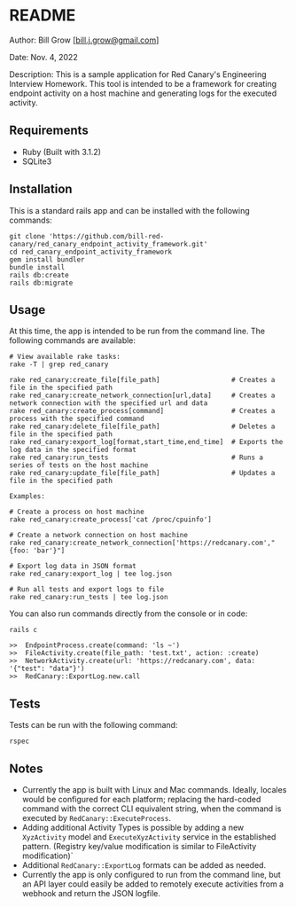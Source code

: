 # README
Author: Bill Grow [bill.j.grow@gmail.com]

Date: Nov. 4, 2022

Description: This is a sample application for Red Canary's Engineering Interview Homework.  This tool is intended to be a framework for creating endpoint activity on a host machine and generating logs for the executed activity. 

## Requirements
* Ruby (Built with 3.1.2)
* SQLite3

## Installation
This is a standard rails app and can be installed with the following commands:

```
git clone 'https://github.com/bill-red-canary/red_canary_endpoint_activity_framework.git'
cd red_canary_endpoint_activity_framework
gem install bundler
bundle install
rails db:create
rails db:migrate
```

## Usage
At this time, the app is intended to be run from the command line.  The following commands are available:

```
# View available rake tasks:
rake -T | grep red_canary

rake red_canary:create_file[file_path]                  # Creates a file in the specified path
rake red_canary:create_network_connection[url,data]     # Creates a network connection with the specified url and data
rake red_canary:create_process[command]                 # Creates a process with the specified command
rake red_canary:delete_file[file_path]                  # Deletes a file in the specified path
rake red_canary:export_log[format,start_time,end_time]  # Exports the log data in the specified format
rake red_canary:run_tests                               # Runs a series of tests on the host machine
rake red_canary:update_file[file_path]                  # Updates a file in the specified path

Examples:

# Create a process on host machine
rake red_canary:create_process['cat /proc/cpuinfo']

# Create a network connection on host machine
rake red_canary:create_network_connection['https://redcanary.com',"{foo: 'bar'}"]

# Export log data in JSON format
rake red_canary:export_log | tee log.json

# Run all tests and export logs to file
rake red_canary:run_tests | tee log.json
```

You can also run commands directly from the console or in code:
```
rails c

>>  EndpointProcess.create(command: 'ls ~')
>>  FileActivity.create(file_path: 'test.txt', action: :create)
>>  NetworkActivity.create(url: 'https://redcanary.com', data: '{"test": "data"}')
>>  RedCanary::ExportLog.new.call
```

## Tests

Tests can be run with the following command:
```
rspec
```

## Notes
* Currently the app is built with Linux and Mac commands.  Ideally, locales would be configured for each platform; replacing the hard-coded command with the correct CLI equivalent string, when the command is executed by `RedCanary::ExecuteProcess`.
* Adding additional Activity Types is possible by adding a new `XyzActivity` model and `ExecuteXyzActivity` service in the established pattern. (Registry key/value modification is similar to FileActivity modification)`
* Additional `RedCanary::ExportLog` formats can be added as needed.
* Currently the app is only configured to run from the command line, but an API layer could easily be added to remotely execute activities from a webhook and return the JSON logfile.
